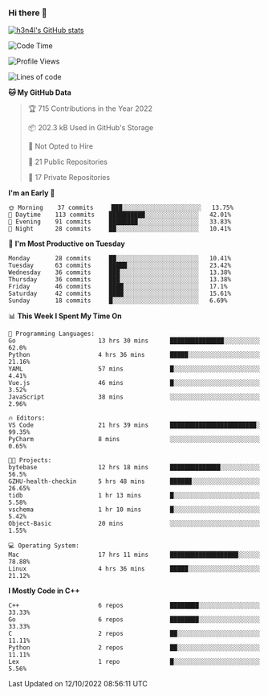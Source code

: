 ### Hi there 👋

[![h3n4l's GitHub stats](https://github-readme-stats.vercel.app/api?username=h3n4l&count_private=true&show_icons=true&theme=radical)](https://github.com/h3n4l/github-readme-stats)

<!--START_SECTION:waka-->
![Code Time](http://img.shields.io/badge/Code%20Time-745%20hrs%2040%20mins-blue)

![Profile Views](http://img.shields.io/badge/Profile%20Views-3-blue)

![Lines of code](https://img.shields.io/badge/From%20Hello%20World%20I%27ve%20Written-44%20Thousand%20lines%20of%20code-blue)

**🐱 My GitHub Data** 

> 🏆 715 Contributions in the Year 2022
 > 
> 📦 202.3 kB Used in GitHub's Storage 
 > 
> 🚫 Not Opted to Hire
 > 
> 📜 21 Public Repositories 
 > 
> 🔑 17 Private Repositories  
 > 
**I'm an Early 🐤** 

```text
🌞 Morning    37 commits     ███░░░░░░░░░░░░░░░░░░░░░░   13.75% 
🌆 Daytime    113 commits    ██████████░░░░░░░░░░░░░░░   42.01% 
🌃 Evening    91 commits     ████████░░░░░░░░░░░░░░░░░   33.83% 
🌙 Night      28 commits     ██░░░░░░░░░░░░░░░░░░░░░░░   10.41%

```
📅 **I'm Most Productive on Tuesday** 

```text
Monday       28 commits     ██░░░░░░░░░░░░░░░░░░░░░░░   10.41% 
Tuesday      63 commits     █████░░░░░░░░░░░░░░░░░░░░   23.42% 
Wednesday    36 commits     ███░░░░░░░░░░░░░░░░░░░░░░   13.38% 
Thursday     36 commits     ███░░░░░░░░░░░░░░░░░░░░░░   13.38% 
Friday       46 commits     ████░░░░░░░░░░░░░░░░░░░░░   17.1% 
Saturday     42 commits     ████░░░░░░░░░░░░░░░░░░░░░   15.61% 
Sunday       18 commits     █░░░░░░░░░░░░░░░░░░░░░░░░   6.69%

```


📊 **This Week I Spent My Time On** 

```text
💬 Programming Languages: 
Go                       13 hrs 30 mins      ███████████████░░░░░░░░░░   62.0% 
Python                   4 hrs 36 mins       █████░░░░░░░░░░░░░░░░░░░░   21.16% 
YAML                     57 mins             █░░░░░░░░░░░░░░░░░░░░░░░░   4.41% 
Vue.js                   46 mins             █░░░░░░░░░░░░░░░░░░░░░░░░   3.52% 
JavaScript               38 mins             ░░░░░░░░░░░░░░░░░░░░░░░░░   2.96%

🔥 Editors: 
VS Code                  21 hrs 39 mins      ████████████████████████░   99.35% 
PyCharm                  8 mins              ░░░░░░░░░░░░░░░░░░░░░░░░░   0.65%

🐱‍💻 Projects: 
bytebase                 12 hrs 18 mins      ██████████████░░░░░░░░░░░   56.5% 
GZHU-health-checkin      5 hrs 48 mins       ██████░░░░░░░░░░░░░░░░░░░   26.65% 
tidb                     1 hr 13 mins        █░░░░░░░░░░░░░░░░░░░░░░░░   5.58% 
vschema                  1 hr 10 mins        █░░░░░░░░░░░░░░░░░░░░░░░░   5.42% 
Object-Basic             20 mins             ░░░░░░░░░░░░░░░░░░░░░░░░░   1.55%

💻 Operating System: 
Mac                      17 hrs 11 mins      ███████████████████░░░░░░   78.88% 
Linux                    4 hrs 36 mins       █████░░░░░░░░░░░░░░░░░░░░   21.12%

```

**I Mostly Code in C++** 

```text
C++                      6 repos             ████████░░░░░░░░░░░░░░░░░   33.33% 
Go                       6 repos             ████████░░░░░░░░░░░░░░░░░   33.33% 
C                        2 repos             ██░░░░░░░░░░░░░░░░░░░░░░░   11.11% 
Python                   2 repos             ██░░░░░░░░░░░░░░░░░░░░░░░   11.11% 
Lex                      1 repo              █░░░░░░░░░░░░░░░░░░░░░░░░   5.56%

```



 Last Updated on 12/10/2022 08:56:11 UTC
<!--END_SECTION:waka-->

